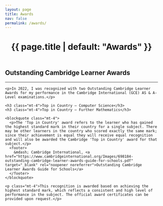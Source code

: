 ```yaml
---
layout: page
title: Awards
nav: false
permalink: /awards/
---
```


<div class="post">

  <header class="post-header">
    <h1 class="post-title">{{ page.title | default: "Awards" }}</h1>
  </header>

  <article class="post-content">
    <h2 class="mt-4">Outstanding Cambridge Learner Awards</h2>
    <hr>

    <p>In 2022, I was recognized with two Outstanding Cambridge Learner Awards for my performance in the Cambridge International (GCE) AS & A-Level examinations.</p>

    <h3 class="mt-4">Top in Country – Computer Science</h3>
    <h3 class="mt-4">Top in Country – Further Mathematics</h3>

    <blockquote class="mt-4">
      <p>The 'Top in Country' award refers to the learner who has gained the highest standard mark in their country for a single subject. There may be other learners in the country who scored exactly the same mark; since their achievement is equal they will receive equal recognition and will also be awarded the Cambridge 'Top in Country' award for that subject.</p>
      <footer>
        &mdash; Cambridge International, <a href="https://www.cambridgeinternational.org/Images/698184-outstanding-cambridge-learner-awards-guide-for-schools.pdf" target="_blank" rel="noopener noreferrer">Outstanding Cambridge Learner Awards Guide for Schools</a>
      </footer>
    </blockquote>

    <p class="mt-4">This recognition is awarded based on achieving the highest standard mark, which reflects a consistent and high level of performance in the subject. The official award certificates can be provided upon request.</p>

  </article>

</div> 